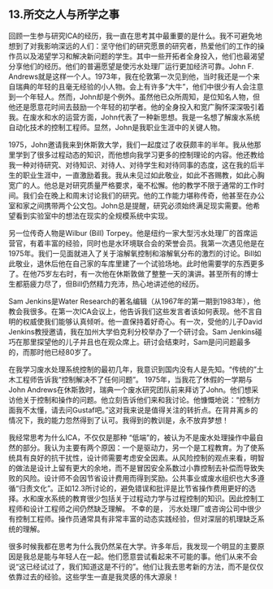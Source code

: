 ## 13.所交之人与所学之事
回顾一生参与研究ICA的经历，我一直在思考其中最重要的是什么。我不可避免地想到了对我影响深远的人们：坚守他们的研究愿景的研究者，热爱他们的工作的操作员以及渴望学习和解决新问题的学生。其中一些开拓者全身投入，他们也最渴望分享他们的经历。他们的普遍愿望是使污水处理厂运行更加经济可靠。John F. Andrews就是这样一个人。1973年，我在伦敦第一次见到他，当时我还是一个来自瑞典的年轻的且毫无经验的小人物。会上有许多“大牛”，他们中很少有人会注意到一个年轻人。然而，John却是个例外。虽然他已众所周知，是位知名人物，但他还是愿意花时间去鼓励一个年轻的初学者。他的全身投入和宽广胸怀深深吸引着我。在废水和水的运营方面，John代表了一种新思想。我是一名想了解废水系统自动化技术的控制工程师。显然，John是我职业生涯中的关键人物。

1975，John邀请我来到休斯敦大学，我们一起度过了收获颇丰的半年。我从他那里学到了很多过程动态的知识，而他想向我学习更多的控制理论的内容。他还教给我一种对待研究、对待知识、对待人、对待学生和对待同事的态度，这在我的后半生的职业生涯中，一直激励着我。我从未见过如此敬业，如此不吝赐教，如此心胸宽广的人。他总是对研究质量严格要求，毫不松懈。他的教学不限于通常的工作时间。我们会在晚上和周末讨论我们的研究。他的工作能力堪称传奇，他甚至在办公室和家之间携带两个公文包。John总是提醒，研究必须始终满足现实需要。他希望看到实验室中的想法在现实的全规模系统中实现。
     
另一位传奇人物是Wilbur (Bill) Torpey。他是纽约一家大型污水处理厂的首席运营官，有着丰富的经验，同时也是水环境联合会的荣誉会员。我第一次遇见他是在1975年。我们一见面就进入了关于溶解氧控制和溶解氧分布的激烈的讨论。Bill如此敬业，退休后他在自己家的车库里建了一个试验场地。此时他需要学的东西更多了。在他75岁左右时，有一次他在休斯敦做了整整一天的演讲。甚至所有的博士生都筋疲力尽了，但Bill仍然精力充沛，热心地讲述他的经历。
    
Sam Jenkins是Water Research的著名编辑（从1967年的第一期到1983年），他教会我很多。在第一次ICA会议上，他告诉我们这些发言者该如何表现。他不言自明的权威使我们能够认真倾听。他一直保持着好奇心。有一次，受他的儿子David Jenkins教授邀请，我在加州大学伯克利分校举办了一个研讨会。Sam Jenkins碰巧在那里探望他的儿子并且也在观众席上。研讨会结束时，Sam是问问题最多的，而那时他已经80岁了。
     
在我学习废水处理系统控制的最初几年，我意识到国内没有人是先知。“传统的”土木工程师告诉我“控制解决不了任何问题”。 1975年，当我花了休假的一学期与John Andrews在休斯敦时，瑞典一个废水研究团队前来拜访了John。他们想采访他关于控制和操作的问题。他立刻告诉他们来和我讨论。他慷慨地说：“控制方面我不太懂，请去问Gustaf吧。”这对我来说是值得关注的转折点。在背井离乡的情况下，我的能力忽然得到了认可。我得到的教训是，永不放弃梦想！
    
我经常思考为什么ICA，不仅仅是那种 “低端”的，被认为不是废水处理操作中最自然的部分。我认为主要有两个原因：一个是驱动力，另一个是工程教育。为了使系统具有良好的抗干扰性，设计师需要考虑安全因素。从风险控制的观点来看，明智的做法是设计上留有更大的余地，而不是冒因安全系数过小靠控制去补偿而导致失败的风险。设计师不会因节省设计费用而得到奖励。公共事业或废水组织也大多遵循“归责文化”。正如12.3所讨论的，避免错误和批评是比节省操作费用更好的选择。水和废水系统的教育很少包括关于过程动力学与过程控制的知识。因此控制工程师和设计工程师之间仍然缺乏理解。
不幸的是， 污水处理厂或咨询公司中很少有控制工程师。操作员通常具有非常丰富的动态实践经验，但对深层的机理缺乏系统的理解。    

很多时候我都在思考为什么我仍然呆在大学。许多年后，我发现一个明显的主要原因是我总是能与年轻人在一起。他们愿意尝试看起来不可能的事。他们从来不会说“这已经试过了，我们知道这是不行的”。他们让我去思考新的方法，而不是仅仅依靠过去的经验。这些学生一直是我灵感的伟大源泉！
